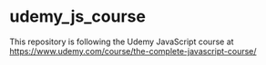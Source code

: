 # udemy_js_course

This repository is following the Udemy JavaScript course at https://www.udemy.com/course/the-complete-javascript-course/

